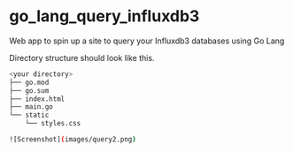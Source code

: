 # go_lang_query_influxdb3
Web app to spin up a site to query your Influxdb3 databases using Go Lang

Directory structure should look like this. 

```bash
<your directory>
├── go.mod
├── go.sum
├── index.html
├── main.go
└── static
    └── styles.css

![Screenshot](images/query2.png)


